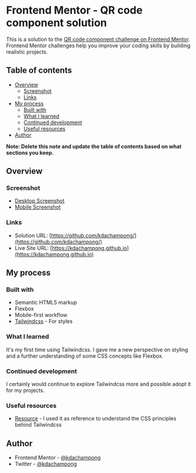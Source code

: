 # Frontend Mentor - QR code component solution

This is a solution to the [QR code component challenge on Frontend Mentor](https://www.frontendmentor.io/challenges/qr-code-component-iux_sIO_H). Frontend Mentor challenges help you improve your coding skills by building realistic projects. 

## Table of contents

- [Overview](#overview)
  - [Screenshot](#screenshot)
  - [Links](#links)
- [My process](#my-process)
  - [Built with](#built-with)
  - [What I learned](#what-i-learned)
  - [Continued development](#continued-development)
  - [Useful resources](#useful-resources)
- [Author](#author)

**Note: Delete this note and update the table of contents based on what sections you keep.**

## Overview

### Screenshot

- [Desktop Screenshot](https://github.com/kdachampong/kdachampong.github.io/blob/main/desktop.JPG)
- [Mobile Screenshot](https://github.com/kdachampong/kdachampong.github.io/blob/main/mobile.JPG)


### Links

- Solution URL: [https://github.com/kdachampong/](https://github.com/kdachampong/)
- Live Site URL: [https://kdachampong.github.io](https://kdachampong.github.io)

## My process

### Built with

- Semantic HTML5 markup
- Flexbox
- Mobile-first workflow
- [Tailwindcss](https://tailwindcss.com/) - For styles


### What I learned

It's my first time using Tailwindcss. I gave me a new perspective on styling and a further understanding of some CSS concepts like Flexbox.

### Continued development

I certainly would continue to explore Tailwindcss more and possible adopt it for my projects.

### Useful resources

- [Resource](https://developer.mozilla.org/en-US/docs/Web/CSS) - I used it as reference to understand the CSS principles behind Tailwindcss


## Author

- Frontend Mentor - [@kdachampong](https://www.frontendmentor.io/profile/kdachampong)
- Twitter - [@kdachampong](https://www.twitter.com/kdachampong)

